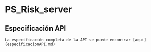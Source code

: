 # PS_Risk_server
## Especificación API
    La especificación completa de la API se puede encontrar [aqui](especificacionAPI.md)
